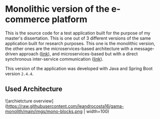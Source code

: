 # Monolithic version of the e-commerce platform

This is the source code for a test application built for the purpose of my master's dissertation. 
This is one out of 3 different versions of the same application built for research purposes. This one is the monolithic version, the other ones are the 
microservices-based architecture with a message-driven approach ([link](https://github.com/leandrocosta16/gama-microservices)), and microservices-based but with a direct synchronous 
inter-service communication ([link](https://github.com/leandrocosta16/gama-microservices-direct)).

This version of the application was developed with Java and Spring Boot version `2.4.4`.

## Used Architecture

![archietcture overview](https://raw.githubusercontent.com/leandrocosta16/gama-monolith/main/imgs/mono-blocks.png | width=100)
